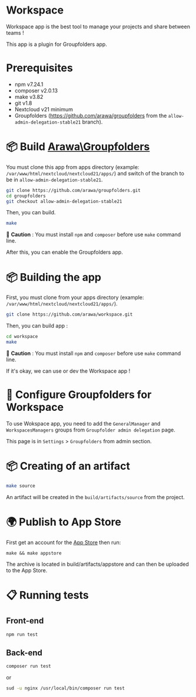 # Workspace

Workspace app is the best tool to manage your projects and share between teams !

This app is a plugin for Groupfolders app.

# Prerequisites

- npm v7.24.1
- composer v2.0.13
- make v3.82
- git v1.8
- Nextcloud v21 minimum
- Groupfolders (https://github.com/arawa/groupfolders from the `allow-admin-delegation-stable21` branch).


# 📦 Build [Arawa\Groupfolders](https://github.com/arawa/groupfolders)

You must clone this app from apps directory (example: `/var/www/html/nextcloud/nextcloud21/apps/`) and switch of the branch to be in `allow-admin-delegation-stable21`.

```bash
git clone https://github.com/arawa/groupfolders.git
cd groupfolders
git checkout allow-admin-delegation-stable21
```

Then, you can build.

```bash
make
```

🚨 **Caution** : You must install `npm` and `composer` before use `make` command line.

After this, you can enable the Groupfolders app.


# 📦 Building the app

First, you must clone from your apps directory (example: `/var/www/html/nextcloud/nextcloud21/apps/`).

```bash
git clone https://github.com/arawa/workspace.git
```

Then, you can build app :

```bash
cd workspace
make
```

🚨 **Caution** : You must install `npm` and `composer` before use `make` command line.

If it's okay, we can use or dev the Workspace app !


# 🔧 Configure Groupfolders for Workspace

To use Wokspace app, you need to add the `GeneralManager` and `WorkspacesManagers` groups from `Groupfolder admin delegation` page.

This page is in `Settings` > `Groupfolders` from admin section.


# 📦 Creating of an artifact

```bash
make source
```

An artifact will be created in the `build/artifacts/source` from the project.


# 🌍 Publish to App Store

First get an account for the [App Store](http://apps.nextcloud.com/) then run:

    make && make appstore

The archive is located in build/artifacts/appstore and can then be uploaded to the App Store.


# 📋 Running tests

## Front-end

```bash
npm run test
```

## Back-end

```bash
composer run test
```

or

```bash
sud -u nginx /usr/local/bin/composer run test
```